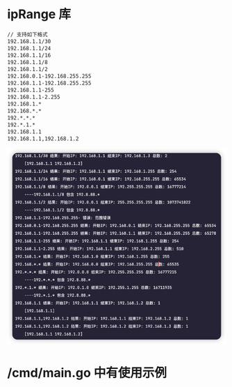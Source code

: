 # ipRange 库

```text
// 支持如下格式
192.168.1.1/30
192.168.1.1/24
192.168.1.1/16
192.168.1.1/8
192.168.1.1/2
192.168.0.1-192.168.255.255
192.168.1.1-192.168.255.255
192.168.1.1-255
192.168.1.1-2.255
192.168.1.*
192.168.*.*
192.*.*.*
192.*.1.*
192.168.1.1
192.168.1.1,192.168.1.2
```

![img.png](imgs/img.png)

# /cmd/main.go 中有使用示例

